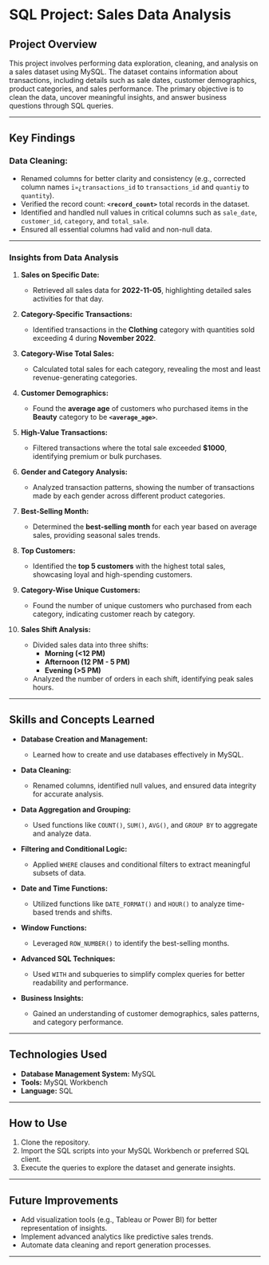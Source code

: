# **SQL Project: Sales Data Analysis**

## **Project Overview**
This project involves performing data exploration, cleaning, and analysis on a sales dataset using MySQL. The dataset contains information about transactions, including details such as sale dates, customer demographics, product categories, and sales performance. The primary objective is to clean the data, uncover meaningful insights, and answer business questions through SQL queries.

---

## **Key Findings**

### **Data Cleaning:**
- Renamed columns for better clarity and consistency (e.g., corrected column names `ï»¿transactions_id` to `transactions_id` and `quantiy` to `quantity`).
- Verified the record count: **`<record_count>`** total records in the dataset.
- Identified and handled null values in critical columns such as `sale_date`, `customer_id`, `category`, and `total_sale`.
- Ensured all essential columns had valid and non-null data.

---

### **Insights from Data Analysis**
1. **Sales on Specific Date:**
   - Retrieved all sales data for **2022-11-05**, highlighting detailed sales activities for that day.
   
2. **Category-Specific Transactions:**
   - Identified transactions in the **Clothing** category with quantities sold exceeding 4 during **November 2022**.

3. **Category-Wise Total Sales:**
   - Calculated total sales for each category, revealing the most and least revenue-generating categories.

4. **Customer Demographics:**
   - Found the **average age** of customers who purchased items in the **Beauty** category to be **`<average_age>`**.

5. **High-Value Transactions:**
   - Filtered transactions where the total sale exceeded **$1000**, identifying premium or bulk purchases.

6. **Gender and Category Analysis:**
   - Analyzed transaction patterns, showing the number of transactions made by each gender across different product categories.

7. **Best-Selling Month:**
   - Determined the **best-selling month** for each year based on average sales, providing seasonal sales trends.

8. **Top Customers:**
   - Identified the **top 5 customers** with the highest total sales, showcasing loyal and high-spending customers.

9. **Category-Wise Unique Customers:**
   - Found the number of unique customers who purchased from each category, indicating customer reach by category.

10. **Sales Shift Analysis:**
    - Divided sales data into three shifts:
      - **Morning (<12 PM)**
      - **Afternoon (12 PM - 5 PM)**
      - **Evening (>5 PM)**
    - Analyzed the number of orders in each shift, identifying peak sales hours.

---

## **Skills and Concepts Learned**
- **Database Creation and Management:**
  - Learned how to create and use databases effectively in MySQL.

- **Data Cleaning:**
  - Renamed columns, identified null values, and ensured data integrity for accurate analysis.

- **Data Aggregation and Grouping:**
  - Used functions like `COUNT()`, `SUM()`, `AVG()`, and `GROUP BY` to aggregate and analyze data.

- **Filtering and Conditional Logic:**
  - Applied `WHERE` clauses and conditional filters to extract meaningful subsets of data.

- **Date and Time Functions:**
  - Utilized functions like `DATE_FORMAT()` and `HOUR()` to analyze time-based trends and shifts.

- **Window Functions:**
  - Leveraged `ROW_NUMBER()` to identify the best-selling months.

- **Advanced SQL Techniques:**
  - Used `WITH` and subqueries to simplify complex queries for better readability and performance.

- **Business Insights:**
  - Gained an understanding of customer demographics, sales patterns, and category performance.

---

## **Technologies Used**
- **Database Management System:** MySQL
- **Tools:** MySQL Workbench
- **Language:** SQL

---

## **How to Use**
1. Clone the repository.
2. Import the SQL scripts into your MySQL Workbench or preferred SQL client.
3. Execute the queries to explore the dataset and generate insights.

---

## **Future Improvements**
- Add visualization tools (e.g., Tableau or Power BI) for better representation of insights.
- Implement advanced analytics like predictive sales trends.
- Automate data cleaning and report generation processes.

---
